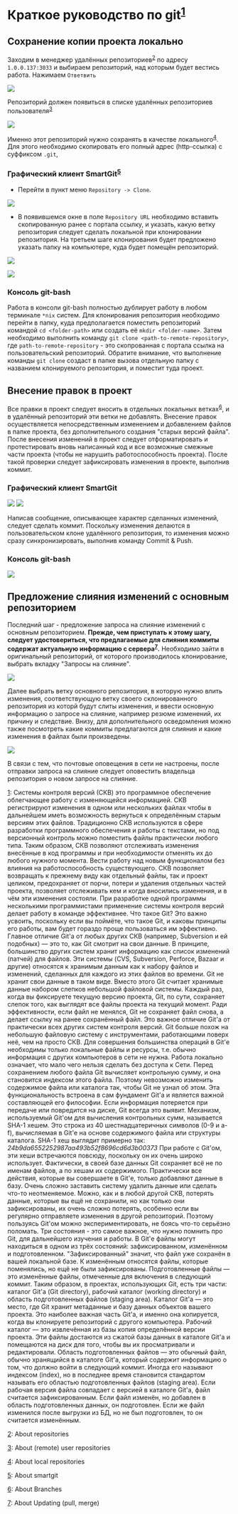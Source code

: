 # Краткое руководство по git<sup id="ft1">[1](#git)</sup>
## Сохранение копии проекта локально
Заходим в менеджер удалённых репозиториев<sup id="ft2">[2](#repman)</sup> по адресу `1.0.0.137:3033` и выбираем репозиторий, над которым будет вестись работа. Нажимаем `Ответвить`

![](pics\a1.png)

Репозиторий должен появиться в списке удалённых репозиториев пользователя<sup id="ft3">[3](#usrep)</sup>

![](pics\a2.png)

Именно этот репозиторий нужно сохранять в качестве локального<sup id="ft4">[4](#locrep)</sup>. Для этого необходимо скопировать его полный адрес (http-ссылка) с суффиксом `.git`,

### Графический клиент SmartGit<sup id="ft5">[5](#smartgit)</sup>
- Перейти в пункт меню `Repository -> Clone`.

![](pics\a3.png)

- В появившемся окне в поле `Repository URL` необходимо вставить скопированную ранее с портала ссылку, и указать, какую ветку репозитория следует сделать локальной при клонировании репозитория. На третьем шаге клонирования будет предложено указать папку на компьютере, куда будет помещён репозиторий.

![](pics\a4.png)

![](pics\a5.png)

### Консоль git-bash
Работа в консоли git-bash полностью дублирует работу в любом терминале `*nix` систем. Для клонирования репозитория необходимо перейти в папку, куда предполагается поместить репозиторий командой `cd <folder-path>` или создать её `mkdir <folder-name>`. Затем необходимо выполнить команду `git clone <path-to-remote-repository>`, где `path-to-remote-repository` - это скопрованная с портала ссылка на пользовательский репозиторий. Обратите внимание, что выполнение команды `git clone` создаст в папке вызова отдельную папку с названием клонируемого репозитория, и поместит туда проект.

## Внесение правок в проект
Все правки в проект следует вносить в отдельных локальных ветках<sup id="ft6">[6](#branch)</sup>, и в удалённый репозиторий эти ветки не добавлять. Внесение правок осуществляется непосредственным изменением и добавлением файлов в папке проекта, без дополнительного создания "старых версий файла". После внесения изменений в проект следует отформатировать и протестировать вновь написанный код и все возможные смежные части проекта (чтобы не нарушить работоспособность проекта). После такой проверки следует зафиксировать изменения в проекте, выполнив коммит.

### Графический клиент SmartGit
![](pics\b1.png)
![](pics\b2.png)

Написав сообщение, описывающее характер сделанных изменений, следует сделать коммит. Поскольку изменения делаются в пользовательском клоне удалённого репозитория, то изменения можно сразу синхронизировать, выполнив команду Commit & Push.

### Консоль git-bash


![](pics\b3.png)

## Предложение слияния изменений с основным репозиторием
Последний шаг - предложение запроса на слияние изменений с основным репозиторием. **Прежде, чем приступать к этому шагу, следует удостовериться, что предлагаемые для слияния коммиты содержат актуальную информацию с сервера<sup id="ft7">[7](#pull)</sup>.** Необходимо зайти в оригинальный репозиторий, от которого производилось клонирование, выбрать вкладку "Запросы на слияние".

![](pics\c1.png)

Далее выбрать ветку основного репозитория, в которую нужно влить изменения, соответствующую ветку своего склонированного репозитория из которй будут слиты изменения, и ввести основную информацию о запросе на слияние, например резюме изменений, их причину и следствие. Внизу, для дополнительного осведомления можно также посмотреть какие коммиты предлагаются для слияния и какие изменения в файлах были произведены.

![](pics\c2.png)

В связи с тем, что почтовые оповещения в сети не настроены, после отправки запроса на слияние следует оповестить владельца репозитория о новом запросе на слияние.

<a id="git" href="ft1">1</a>: Системы контроля версий (СКВ) это программное обеспечение облегчающее работу с изменяющейся информацией. СКВ регистрируют изменения в одном или нескольких файлах чтобы в дальнейшем иметь возможность вернуться к определённым старым версиям этих файлов. Традиционно СКВ используются в сфере разработки программного обеспечения и работы с текстами, но под версионный контроль можно поместить файлы практически любого типа. Таким образом, СКВ позволяют отслеживать изменения внесённые в код программы и при необходимости отменять их до любого нужного момента. Вести работу над новым функционалом без влияния на работоспособность существующего. СКВ позволяет возвращать к прежнему виду как отдельный файлы, так и проект целиком, предохраняет от порчи, потери и удаления отдельных частей проекта, позволяет отслеживать кем и когда вносились изменения, и в чём эти изменения состояли. При разработке одной программы несколькими программистами применение системы контроля версий делает работу в команде эффективнее. Что такое Git? Это важно усвоить, поскольку если вы поймёте, что такое Git, и каковы принципы его работы, вам будет гораздо проще пользоваться им эффективно. Главное отличие Git'а от любых других СКВ (например, Subversion и ей подобных) — это то, как Git смотрит на свои данные. В принципе, большинство других систем хранит информацию как список изменений (патчей) для файлов. Эти системы (CVS, Subversion, Perforce, Bazaar и другие) относятся к хранимым данным как к набору файлов и изменений, сделанных для каждого из этих файлов во времени. Git не хранит свои данные в таком виде. Вместо этого Git считает хранимые данные набором слепков небольшой файловой системы. Каждый раз, когда вы фиксируете текущую версию проекта, Git, по сути, сохраняет слепок того, как выглядят все файлы проекта на текущий момент. Ради эффективности, если файл не менялся, Git не сохраняет файл снова, а делает ссылку на ранее сохранённый файл. Это важное отличие Git'а от практически всех других систем контроля версий. Git больше похож на небольшую файловую систему с инструментами, работающими поверх неё, чем на просто СКВ. Для совершения большинства операций в Git'е необходимы только локальные файлы и ресурсы, т.е. обычно информация с других компьютеров в сети не нужна. Работа локально означает, что мало чего нельзя сделать без доступа к Сети. Перед сохранением любого файла Git вычисляет контрольную сумму, и она становится индексом этого файла. Поэтому невозможно изменить содержимое файла или каталога так, чтобы Git не узнал об этом. Эта функциональность встроена в сам фундамент Git'а и является важной составляющей его философии. Если информация потеряется при передаче или повредится на диске, Git всегда это выявит. Механизм, используемый Git'ом для вычисления контрольных сумм, называется SHA-1 хешем. Это строка из 40 шестнадцатеричных символов (0-9 и a-f), вычисляемая в Git'е на основе содержимого файла или структуры каталога. SHA-1 хеш выглядит примерно так:
	*24b9da6552252987aa493b52f8696cd6d3b00373*
При работе с Git'ом, эти хеши встречаются повсюду, поскольку он их очень широко использует. Фактически, в своей базе данных Git сохраняет всё не по именам файлов, а по хешам их содержимого. Практически все действия, которые вы совершаете в Git'е, только добавляют данные в базу. Очень сложно заставить систему удалить данные или сделать что-то неотменяемое. Можно, как и в любой другой СКВ, потерять данные, которые вы ещё не сохранили, но как только они зафиксированы, их очень сложно потерять, особенно если вы регулярно отправляете изменения в другой репозиторий. Поэтому пользуясь Git'ом можно экспериментировать, не боясь что-то серьёзно поломать. Три состояния - это самое важное, что нужно помнить про Git, для дальнейшего изучения и работы. В Git'е файлы могут находиться в одном из трёх состояний: зафиксированном, изменённом и подготовленном. "Зафиксированный" значит, что файл уже сохранён в вашей локальной базе. К изменённым относятся файлы, которые поменялись, но ещё не были зафиксированы. Подготовленные файлы — это изменённые файлы, отмеченные для включения в следующий коммит. Таким образом, в проектах, использующих Git, есть три части: каталог Git'а (Git directory), рабочий каталог (working directory) и область подготовленных файлов (staging area). Каталог Git'а — это место, где Git хранит метаданные и базу данных объектов вашего проекта. Это наиболее важная часть Git'а, и именно она копируется, когда вы клонируете репозиторий с другого компьютера. Рабочий каталог — это извлечённая из базы копия определённой версии проекта. Эти файлы достаются из сжатой базы данных в каталоге Git'а и помещаются на диск для того, чтобы вы их просматривали и редактировали. Область подготовленных файлов — это обычный файл, обычно хранящийся в каталоге Git'а, который содержит информацию о том, что должно войти в следующий коммит. Иногда его называют индексом (index), но в последнее время становится стандартом называть его областью подготовленных файлов (staging area). Если рабочая версия файла совпадает с версией в каталоге Git'а, файл считается зафиксированным. Если файл изменён, но добавлен в область подготовленных данных, он подготовлен. Если же файл изменился после выгрузки из БД, но не был подготовлен, то он считается изменённым.

<a id="repman" href="ft2">2</a>: About repositories

<a id="usrep" href="ft3">3</a>: About (remote) user repositories

<a id="locrep" href="ft4">4</a>: About local repositories

<a id="smartgit" href="ft5">5</a>: About smartgit

<a id="branch" href="ft6">6</a>: About Branches

<a id="pull" href="ft7">7</a>: About Updating (pull, merge)
